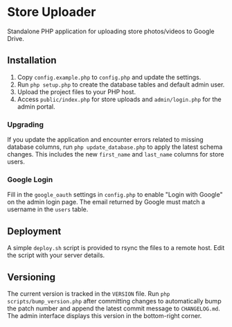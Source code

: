 # Store Uploader

Standalone PHP application for uploading store photos/videos to Google Drive.

## Installation

1. Copy `config.example.php` to `config.php` and update the settings.
2. Run `php setup.php` to create the database tables and default admin user.
3. Upload the project files to your PHP host.
4. Access `public/index.php` for store uploads and `admin/login.php` for the admin portal.

### Upgrading

If you update the application and encounter errors related to missing database columns,
run `php update_database.php` to apply the latest schema changes.
This includes the new `first_name` and `last_name` columns for store users.

### Google Login

Fill in the `google_oauth` settings in `config.php` to enable "Login with Google" on the admin login page. The email returned by Google must match a username in the `users` table.

## Deployment

A simple `deploy.sh` script is provided to rsync the files to a remote host. Edit the script with your server details.

## Versioning

The current version is tracked in the `VERSION` file. Run `php scripts/bump_version.php` after committing changes to automatically bump the patch number and append the latest commit message to `CHANGELOG.md`. The admin interface displays this version in the bottom-right corner.
